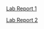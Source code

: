 [Lab Report 1](https://bryan-mb.github.io/cse15l-lab-reports/report1.html)

[Lab Report 2](https://bryan-mb.github.io/cse15l-lab-reports/report2.html)